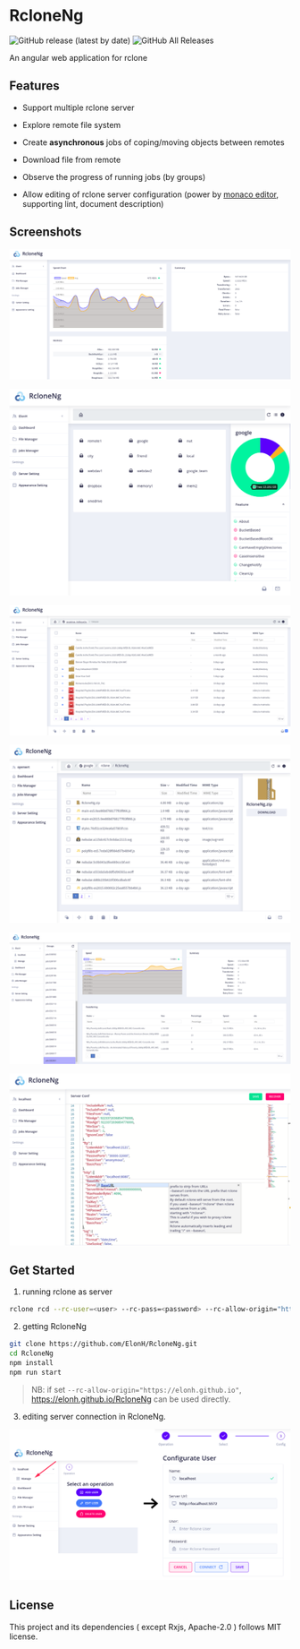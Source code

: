 # RcloneNg

![GitHub release (latest by date)](https://img.shields.io/github/v/release/elonh/rcloneng)
![GitHub All Releases](https://img.shields.io/github/downloads/elonh/rcloneng/total)

An angular web application for rclone

## Features

- Support multiple rclone server

- Explore remote file system

- Create **asynchronous** jobs of coping/moving objects between remotes

- Download file from remote

- Observe the progress of running jobs (by groups)

- Allow editing of rclone server configuration (power by [monaco editor](https://github.com/microsoft/monaco-editor), supporting lint, document description)

## Screenshots

![Screenshot 1](./assets/screenshot-1.png)

![Screenshot 5](./assets/screenshot-5.png)

![Screenshot 2](./assets/screenshot-2.png)

![Screenshot 6](./assets/screenshot-6.png)

![Screenshot 3](./assets/screenshot-3.png)

![Screenshot 4](./assets/screenshot-4.png)

## Get Started

1. running rclone as server

```bash
rclone rcd --rc-user=<user> --rc-pass=<password> --rc-allow-origin="http://localhost:4200"
```

2. getting RcloneNg

```bash
git clone https://github.com/ElonH/RcloneNg.git
cd RcloneNg
npm install
npm run start
```

> NB: if set `--rc-allow-origin="https://elonh.github.io"`, <https://elonh.github.io/RcloneNg> can be used directly.

3. editing server connection in RcloneNg.

![Get started](./assets/get-started.png)

## License

This project and its dependencies ( except Rxjs, Apache-2.0 ) follows MIT license.
